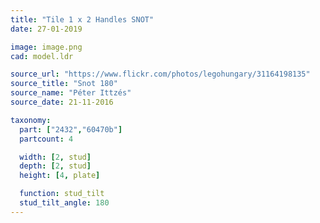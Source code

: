 ```yaml
---
title: "Tile 1 x 2 Handles SNOT"
date: 27-01-2019

image: image.png
cad: model.ldr

source_url: "https://www.flickr.com/photos/legohungary/31164198135"
source_title: "Snot 180"
source_name: "Péter Ittzés"
source_date: 21-11-2016

taxonomy:
  part: ["2432","60470b"]
  partcount: 4

  width: [2, stud]
  depth: [2, stud]
  height: [4, plate]

  function: stud_tilt
  stud_tilt_angle: 180
---
```

